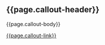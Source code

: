 <div class="callout-box-container__blue">
    <h2>{{page.callout-header}}</h2>
    <p>{{page.callout-body}}</p>
    <a href="">{{page.callout-link}}</a>
</div>